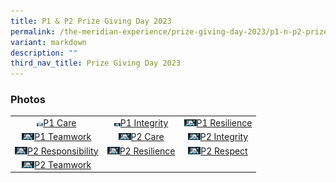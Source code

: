 ```yaml
---
title: P1 & P2 Prize Giving Day 2023
permalink: /the-meridian-experience/prize-giving-day-2023/p1-n-p2-prize-giving-day-2023/
variant: markdown
description: ""
third_nav_title: Prize Giving Day 2023
---
```

<h3>Photos</h3>

<table style="width:100%">
	<tbody><tr>
        <td style="text-align:center"><a href="">
					<img src="/images/The%20Meridian%20Experience/2023%20Prize%20Giving%20Day/1CA.png" width="10">P1 Care</a></td>
        <td style="text-align:center"><a href="https://photos.google.com/u/1/share/AF1QipOaqCNssjpphIzBdwLOBXHckqAKc22N_-cNRHo8suwBq7aurQlVS5tEShXiA7JbFw/photo/AF1QipO5mTmFvahy2N4Uunpf79HWE1xny0BoN0tEKCbT?key=YmstMjYtaHJUZE1fNVZPUHFQaFQtRXFpdWF2UUVR">
	<img src="/images/The%20Meridian%20Experience/2022%20Prize%20Giving%20Day/P1%20to%20P2%20Prize%20Giving%202022/1IN.jpg" width="10">P1 Integrity</a></td>
        <td style="text-align:center"><a href="https://photos.google.com/u/1/share/AF1QipO9yr_ztTrYzk_hcKcjTg-Fbr6G-F2moQhvlnYjp4U6AOlH5dpEW1mkGtEtNEosdw/photo/AF1QipP2xzn6L8_l5vaMgwkELOQNspEbQSKHX2PmYtnK?key=QkIzQjVla2c3bnUzRXFBeERQVldqNjVFZ21rcEZ3">
	<img src="/images/The%20Meridian%20Experience/2022%20Prize%20Giving%20Day/P1%20to%20P2%20Prize%20Giving%202022/1RS.jpg" width="20">P1 Resilience</a></td>
    </tr>
    <tr>
        <td style="text-align:center"><a href="https://photos.google.com/u/1/share/AF1QipPt60pMsafkN4acEY_T6pz0Vyvn1uhu31Lur88Pm6Ik5CSqPDhazrkA73pq4HjP5A/photo/AF1QipOBUOg_ldV_CGiUATOm5L9AEq8aiRgkW-bphSEM?key=bTRUQkFnd0g2a09PQTE3UldLZi13eWJpN3FSU2dR">
					<img src="/images/The%20Meridian%20Experience/2022%20Prize%20Giving%20Day/P1%20to%20P2%20Prize%20Giving%202022/1TW.jpg" width="20">P1 Teamwork</a></td>
        <td style="text-align:center"><a href="https://photos.google.com/u/1/share/AF1QipPtfGMjFeGq_VvqfFVPz_NIz8ljfYlpBoO2WXTrdy-ts_shPP22uNjxY4lCpOgEmg/photo/AF1QipNERk0sDqyYqTydNvb6lvOXu_nrjC7pT0zrVhBf?key=UzlRQS1NMUpxeThBaEVBZ2UwYXIxVXhqQU5KOVZ3">
					<img src="/images/The%20Meridian%20Experience/2022%20Prize%20Giving%20Day/P1%20to%20P2%20Prize%20Giving%202022/2CA.jpg" width="20">P2 Care</a></td>
        <td style="text-align:center"><a href="https://photos.google.com/u/1/share/AF1QipP5exHe1iJmI6jtjuCTSIhQ05G1SNCUY63VRt9sumTGc1hvva6NGKlUdA01J9eJcA/photo/AF1QipNqv4AtNtivr3F0dzET5oBPStmnxJK7FSXswlUY?key=Y0N0eDVnSmgwdVZSM3RPemc5ajlTVTR5RDJjLUJ3">
					<img src="/images/The%20Meridian%20Experience/2022%20Prize%20Giving%20Day/P1%20to%20P2%20Prize%20Giving%202022/2IN.jpg" width="20">P2 Integrity</a></td>
    </tr>
	<tr>
        <td style="text-align:center"><a href="https://photos.google.com/u/1/share/AF1QipPrGS4-wavOfMqDdbHj3Id4UP1nEc-HfcH0gHyKM9E5CJoczQhfu0xNDoPad22-IA/photo/AF1QipPe90ajBp-OVet7EiPidef7wLwsLgbl21gFDwvj?key=NVRfVF9lUmNnaUo5WDVRbF9CSGxNaE4zdXY2Y0hB">
					<img src="/images/The%20Meridian%20Experience/2022%20Prize%20Giving%20Day/P1%20to%20P2%20Prize%20Giving%202022/2RB.jpg" width="20">P2 Responsibility</a></td>
        <td style="text-align:center"><a href="https://photos.google.com/u/1/share/AF1QipMGqF0ShBlWB06RAQ67xeURZpQWnJr7Gv5C9VjOIY7BztUDU5dhwwQATKfpY4UsFg/photo/AF1QipNMpSOWgy489d1PKgwxamS2C-uetpwtcLMoj5QV?key=MEpKeUJjclU3SkpHbF9Kb1NseldJVWxMWk03ZXp3">
					<img src="/images/The%20Meridian%20Experience/2022%20Prize%20Giving%20Day/P1%20to%20P2%20Prize%20Giving%202022/2RS.jpg" width="20">P2 Resilience</a></td>
        <td style="text-align:center"><a href="https://photos.google.com/u/1/share/AF1QipPCl-kMTox6Ht8dQYFw3Fbbg8bZh8FzPRPkUEEJ3Qu1hUJEeC8bCmxKnQYYtYzdrA/photo/AF1QipMRbZoJP7eVbxoDOr7dk3Du9u7ha6wkISNZ9Enm?key=a0R3WFc4bzBiRjNuTkJUMnFSdEdfT1NzWGk3VXBB">
					<img src="/images/The%20Meridian%20Experience/2022%20Prize%20Giving%20Day/P1%20to%20P2%20Prize%20Giving%202022/2RT.jpg" width="20">P2 Respect</a></td>
    </tr>
	<tr>
        <td style="text-align:center"><a href="https://photos.google.com/u/1/share/AF1QipOOCo4wFEVtPeg0AVfeWkA5pbCSe-amf6FzcAEKKJzfTWT4abi9gUrS-ixSIPUAlg/photo/AF1QipMfNnbgCRJLdCvcuCe-n2x7nhIWQkHkGNTRO_ey?key=UjB0ckVJRWFiUHRSUnVaRHM2TjN1V0xleFE3eFFB">
					<img src="/images/The%20Meridian%20Experience/2022%20Prize%20Giving%20Day/P1%20to%20P2%20Prize%20Giving%202022/2TW.jpg" width="20">P2 Teamwork</a></td>
        <td></td>
        <td></td>
    </tr>
</tbody></table>